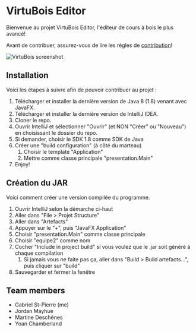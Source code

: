 # VirtuBois Editor

Bienvenue au projet VirtuBois Editor, l'éditeur de cours à bois le plus avancé!

Avant de contribuer, assurez-vous de lire les règles de [contribution](CONTRIBUTION.md)!

![VirtuBois screenshot](https://user-images.githubusercontent.com/32545895/57198755-79986300-6f44-11e9-87ca-74f1bad1140a.png)

## Installation

Voici les étapes à suivre afin de pouvoir contribuer au projet : 

1. Télécharger et installer la dernière version de Java 8 (1.8) venant avec JavaFX.
2. Télécharger et installer la dernière version de IntelliJ IDEA.
3. Cloner le repo.
4. Ouvrir IntelliJ et sélectionner "Ouvrir" (et NON "Créer" ou "Nouveau") en choisissant le dossier du repo.
5. Si demander, choisir le SDK 1.8 comme SDK de Java
6. Créer une "build configuration" (à côté du marteau)
   1. Choisir le template "Application"
   2. Mettre comme classe principale "presentation.Main"
7. Enjoy!


## Création du JAR

Voici comment créer une version compilée du programme. 

1. Ouvrir IntelliJ selon la démarche ci-haut
2. Aller dans "File > Projet Structure"
3. Aller dans "Artefacts"
4. Appuyer sur le "+", puis "JavaFX Application"
5. Choisir "presentation.Main" comme classe principale
6. Choisir "equipe2" comme nom
7. Cocher "Include in project build" si vous voulez que le .jar soit généré à chaque compilation
    1. Si jamais vous ne faite pas ça, aller dans "Build > Build artefacts...", puis cliquer sur "build"
8. Sauvegarder et fermer la fenêtre

## Team members

* Gabriel St-Pierre (me)
* Jordan Mayhue
* Martine Deschênes
* Yoan Chamberland
